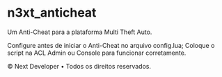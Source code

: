 # n3xt_anticheat
Um Anti-Cheat para a plataforma Multi Theft Auto.

Configure antes de iniciar o Anti-Cheat no arquivo config.lua;
Coloque o script na ACL Admin ou Console para funcionar corretamente.

© Next Developer • Todos os direitos reservados.
